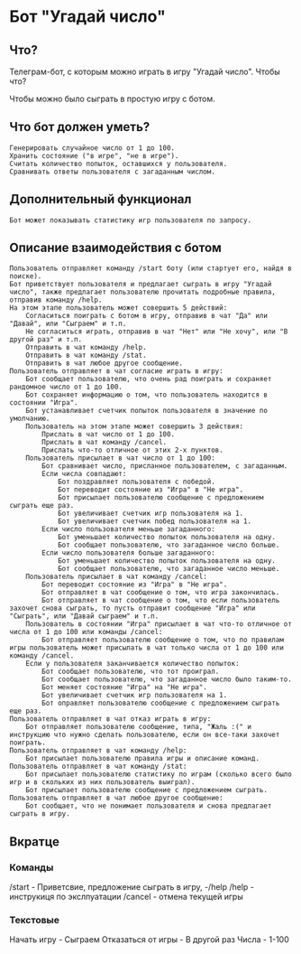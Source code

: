 # Бот "Угадай число"

## Что?

Телеграм-бот, с которым можно играть в игру "Угадай число".
Чтобы что?

Чтобы можно было сыграть в простую игру с ботом.

## Что бот должен уметь?

    Генерировать случайное число от 1 до 100.
    Хранить состояние ("в игре", "не в игре").
    Считать количество попыток, оставшихся у пользователя.
    Сравнивать ответы пользователя с загаданным числом.

## Дополнительный функционал

    Бот может показывать статистику игр пользователя по запросу.

## Описание взаимодействия с ботом

    Пользователь отправляет команду /start боту (или стартует его, найдя в поиске).
    Бот приветствует пользователя и предлагает сыграть в игру "Угадай число", также предлагает пользователю прочитать подробные правила, отправив команду /help.
    На этом этапе пользователь может совершить 5 действий:
        Согласиться поиграть с ботом в игру, отправив в чат "Да" или "Давай", или "Сыграем" и т.п.
        Не согласиться играть, отправив в чат "Нет" или "Не хочу", или "В другой раз" и т.п.
        Отправить в чат команду /help.
        Отправить в чат команду /stat.
        Отправить в чат любое другое сообщение.
    Пользователь отправляет в чат согласие играть в игру:
        Бот сообщает пользователю, что очень рад поиграть и сохраняет рандомное число от 1 до 100.
        Бот сохраняет информацию о том, что пользователь находится в состоянии "Игра".
        Бот устанавливает счетчик попыток пользователя в значение по умолчанию.
        Пользователь на этом этапе может совершить 3 действия:
            Прислать в чат число от 1 до 100.
            Прислать в чат команду /cancel.
            Прислать что-то отличное от этих 2-х пунктов.
        Пользователь присылает в чат число от 1 до 100:
            Бот сравнивает число, присланное пользователем, с загаданным.
            Если числа совпадают:
                Бот поздравляет пользователя с победой.
                Бот переводит состояние из "Игра" в "Не игра".
                Бот присылает пользователю сообщение с предложением сыграть еще раз.
                Бот увеличивает счетчик игр пользователя на 1.
                Бот увеличивает счетчик побед пользователя на 1.
            Если число пользователя меньше загаданного:
                Бот уменьшает количество попыток пользователя на одну.
                Бот сообщает пользователю, что загаданное число больше.
            Если число пользователя больше загаданного:
                Бот уменьшает количество попыток пользователя на одну.
                Бот сообщает пользователю, что загаданное число меньше.
        Пользователь присылает в чат команду /cancel:
            Бот переводит состояние из "Игра" в "Не игра".
            Бот отправляет в чат сообщение о том, что игра закончилась.
            Бот отправляет в чат сообщение о том, что если пользователь захочет снова сыграть, то пусть отправит сообщение "Игра" или "Сыграть", или "Давай сыграем" и т.п.
        Пользователь в состоянии "Игра" присылает в чат что-то отличное от числа от 1 до 100 или команды /cancel:
            Бот отправляет пользователю сообщение о том, что по правилам игры пользователь может присылать в чат только числа от 1 до 100 или команду /cancel.
        Если у пользователя заканчивается количество попыток:
            Бот сообщает пользователю, что тот проиграл.
            Бот сообщает пользователю, что загаданное число было таким-то.
            Бот меняет состояние "Игра" на "Не игра".
            Бот увеличивает счетчик игр пользователя на 1.
            Бот оправляет пользователю сообщение с предложением сыграть еще раз.
    Пользователь отправляет в чат отказ играть в игру:
        Бот отправляет пользователю сообщение, типа, "Жаль :(" и инструкцию что нужно сделать пользователю, если он все-таки захочет поиграть.
    Пользователь отправляет в чат команду /help:
        Бот присылает пользователю правила игры и описание команд.
    Пользователь отправляет в чат команду /stat:
        Бот присылает пользователю статистику по играм (сколько всего было игр и в скольких из них пользователь выиграл).
        Бот присылает пользователю сообщение с предложением сыграть.
    Пользователь отправляет в чат любое другое сообщение:
        Бот сообщает, что не понимает пользователя и снова предлагает сыграть в игру.

## Вкратце

### Команды 
/start - Приветсвие, предложение сыграть в игру, -/help
/help - инструкиця по экслпуатации 
/cancel - отмена текущей игры 

### Текстовые
Начать игру - Сыграем
Отказаться от игры - В другой раз
Числа - 1-100
